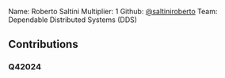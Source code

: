 Name: Roberto Saltini
Multiplier: 1
Github: [@saltiniroberto](https://github.com/saltiniroberto)
Team: Dependable Distributed Systems (DDS)

## Contributions
### Q42024
